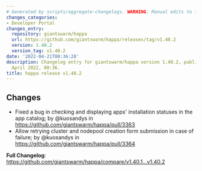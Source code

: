 ```yaml
---
# Generated by scripts/aggregate-changelogs. WARNING: Manual edits to this files will be overwritten.
changes_categories:
- Developer Portal
changes_entry:
  repository: giantswarm/happa
  url: https://github.com/giantswarm/happa/releases/tag/v1.40.2
  version: 1.40.2
  version_tag: v1.40.2
date: '2022-04-21T08:36:28'
description: Changelog entry for giantswarm/happa version 1.40.2, published on 21
  April 2022, 08:36.
title: happa release v1.40.2
---
```


## Changes

* Fixed a bug in checking and displaying apps' installation statuses in the app catalog; by @kuosandys in https://github.com/giantswarm/happa/pull/3363
* Allow retrying cluster and nodepool creation form submission in case of failure; by @kuosandys in https://github.com/giantswarm/happa/pull/3364


**Full Changelog**: https://github.com/giantswarm/happa/compare/v1.40.1...v1.40.2
